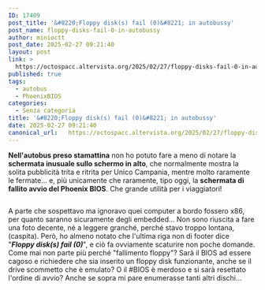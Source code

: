 ```yaml
---
ID: 17409
post_title: '&#8220;Floppy disk(s) fail (0)&#8221; in autobussy'
post_name: floppy-disks-fail-0-in-autobussy
author: minioctt
post_date: 2025-02-27 09:21:40
layout: post
link: >
  https://octospacc.altervista.org/2025/02/27/floppy-disks-fail-0-in-autobussy/
published: true
tags:
  - autobus
  - PhoenixBIOS
categories:
  - Senza categoria
title: '&#8220;Floppy disk(s) fail (0)&#8221; in autobussy'
date: 2025-02-27 09:21:40
canonical_url:   https://octospacc.altervista.org/2025/02/27/floppy-disks-fail-0-in-autobussy/
---
```

<!-- wp:paragraph -->
<p><strong>Nell'autobus preso stamattina</strong> non ho potuto fare a meno di notare la <strong>schermata inusuale sullo schermo in alto</strong>, che normalmente mostra la solita pubblicità trita e ritrita per Unico Campania, mentre molto raramente le fermate... e, più unicamente che raramente, tipo oggi, la <strong>schermata di fallito avvio del Phoenix BIOS</strong>. Che grande utilità per i viaggiatori!</p>
<!-- /wp:paragraph -->

<!-- wp:paragraph -->
<p></p>
<!-- /wp:paragraph -->

<!-- wp:image {"id":17408,"sizeSlug":"large"} -->
<figure class="wp-block-image size-large"><img src="{{site.cdnurl}}/assets/uploads/2025/02/img_20250227_0906243942664407435953588-960x720.jpg" alt="" class="wp-image-17408"/></figure>
<!-- /wp:image -->

<!-- wp:paragraph -->
<p></p>
<!-- /wp:paragraph -->

<!-- wp:paragraph -->
<p>A parte che sospettavo ma ignoravo quei computer a bordo fossero x86, per quanto saranno sicuramente degli embedded... Non sono riuscita a fare una foto decente, né a leggere granché, perché stavo troppo lontana, (caspita). Però, ho almeno notato che l'ultima riga non di footer dice "<em><strong>Floppy disk(s) fail (0)</strong></em>", e ciò fa ovviamente scaturire non poche domande. Come mai non parte più perché "fallimento floppy"? Sarà il BIOS ad essere cagoso e richiedere che sia inserito un floppy disk funzionante, anche se il drive scommetto che è emulato? O il #BIOS è merdoso e si sarà resettato l'ordine di avvio? Anche se sopra mi pare enumerasse tanti altri dischi...</p>
<!-- /wp:paragraph -->